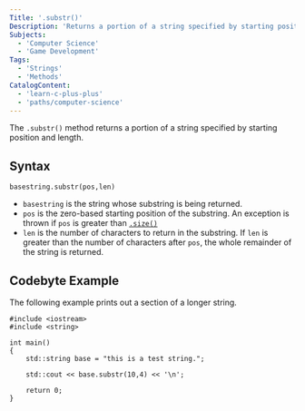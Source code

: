 ```yaml
---
Title: '.substr()'
Description: 'Returns a portion of a string specified by starting position and length.'
Subjects:
  - 'Computer Science'
  - 'Game Development'
Tags:
  - 'Strings'
  - 'Methods'
CatalogContent:
  - 'learn-c-plus-plus'
  - 'paths/computer-science'
---
```


The `.substr()` method returns a portion of a string specified by starting position and length.

## Syntax

```pseudo
basestring.substr(pos,len)
```

- `basestring` is the string whose substring is being returned.
- `pos` is the zero-based starting position of the substring. An exception is thrown if `pos` is greater than [`.size()`](https://www.codecademy.com/resources/docs/cpp/strings/size)
- `len` is the number of characters to return in the substring. If `len` is greater than the number of characters after `pos`, the whole remainder of the string is returned.

## Codebyte Example

The following example prints out a section of a longer string.

```codebyte\cpp
#include <iostream>
#include <string>

int main()
{
    std::string base = "this is a test string.";

    std::cout << base.substr(10,4) << '\n';

    return 0;
}
```
